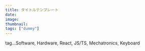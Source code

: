```yaml
---
title: タイトルテンプレート
date:
image:
thumbnail: 
tags: ["dummy"]
---
```


tag...Software, Hardware, React, JS/TS, Mechatronics, Keyboard